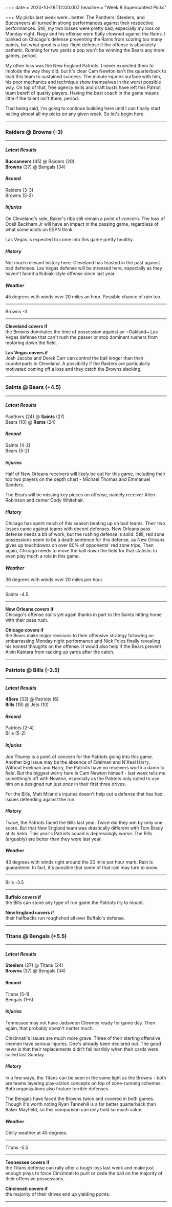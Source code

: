 +++
date = 2020-10-28T12:00:00Z
headline = "Week 8 Supercontest Picks"

+++
My picks last week were...better. The Panthers, Steelers, and Buccaneers all turned in strong performances against their respective performances. Still, my two losses were pretty bad, especially my loss on Monday night. Nagy and his offense were flatly clowned against the Rams. I banked on Chicago's defense preventing the Rams from scoring too many points, but what good is a top-flight defense if the offense is absolutely pathetic. Running for two yards a pop won't be winning the Bears any more games, period.

My other loss was the New England Patriots. I never expected them to implode the way they did, but it's clear Cam Newton isn't the quarterback to lead this team to sustained success. The minute injuries surface with him, his poor mechanics and technique show themselves in the _worst_ possible way. On top of that, free agency exits and draft busts have left this Patriot team bereft of quality players. Having the best coach in the game means little if the talent isn't there, period.

That being said, I'm going to continue building here until I can finally start nailing almost all my picks on any given week. So let's begin here.

***

### Raiders @ Browns (-3)

***

#### _Latest Results_

**Buccaneers** (45) @ Raiders (20)  
**Browns** (37) @ Bengals (34)

#### _Record_

Raiders (3-3)  
Browns (5-2)

#### _Injuries_

On Cleveland's side, Baker's ribs still remain a point of concern. The loss of Odell Beckham Jr will have an impact in the passing game, regardless of what some idiots on ESPN think.

Las Vegas is expected to come into this game pretty healthy.

#### _History_

Not much relevant history here. Cleveland has feasted in the past against bad defenses. Las Vegas defense will be stressed here, especially as they haven't faced a Kubiak-style offense since last year.

#### _Weather_

45 degrees with winds over 20 miles an hour. Possible chance of rain too.

***

Browns -3

***

**Cleveland covers if**  
the Browns dominates the time of possession against an \~Oakland\~ Las Vegas defense that can't rush the passer or stop dominant rushers from motoring down the field.

**Las Vegas covers if**  
Josh Jacobs and Derek Carr can control the ball longer than their counterparts in Cleveland. A possibility if the Raiders are particularly motivated coming off a loss and they catch the Browns slacking.

***

### Saints @ Bears (+4.5)

***

#### _Latest Results_

Panthers (24) @ **Saints** (27)  
Bears (10) @ **Rams** (24)

#### _Record_

Saints (4-2)  
Bears (5-2)

#### _Injuries_

Half of New Orleans receivers will likely be out for this game, including their top two players on the depth chart - Michael Thomas and Emmanuel Sanders.

The Bears will be missing key pieces on offense, namely receiver Allen Robinson and center Cody Whitehair.

#### _History_

Chicago has spent much of this season beating up on bad teams. Their two losses came against teams with decent defenses. New Orleans pass defense needs a bit of work, but the rushing defense is solid. Still, red zone possessions seem to be a death sentence for this defense, as New Orleans gives up touchdowns on over 80% of opponents' red zone trips. Then again, Chicago needs to move the ball down the field for that statistic to even play much a role in this game.

#### _Weather_

36 degrees with winds over 20 miles per hour.

***

Saints -4.5

***

**New Orleans covers if**  
Chicago's offense stalls yet again thanks in part to the Saints hitting home with their pass rush.

**Chicago covers if**  
the Bears make major revisions to their offensive strategy following an embarrassing Monday night performance and Nick Foles finally revealing his honest thoughts on the offense. It would also help if the Bears prevent Alvin Kamara from racking up yards after the catch.

***

### Patriots @ Bills (-3.5)

***

#### _Latest Results_

**49ers** (33) @ Patriots (6)  
**Bills** (18) @ Jets (10)

#### _Record_

Patriots (2-4)  
Bills (5-2)

#### _Injuries_

Joe Thuney is a point of concern for the Patriots going into this game. Another big issue may be the absence of Edelman and N'Keal Harry. Without Edelman and Harry, the Patriots have no receivers worth a damn to field. But the biggest worry here is Cam Newton himself - last week tells me something's off with Newton, especially as the Patriots only opted to use him on a designed run just _once_ in their first three drives.

For the Bills, Matt Milano's injuries doesn't help out a defense that has had issues defending against the run.

#### _History_

Twice, the Patriots faced the Bills last year. Twice did they win by only one score. But that New England team was drastically different with Tom Brady at its helm. This year's Patriots squad is depressingly worse. The Bills (arguably) are better than they were last year.

#### _Weather_

43 degrees with winds right around the 20 mile per hour mark. Rain is guaranteed. In fact, it's possible that some of that rain may turn to snow.

***

Bills -3.5

***

**Buffalo covers if**  
the Bills can stone any type of run game the Patriots try to mount.

**New England covers if**  
their halfbacks run roughshod all over Buffalo's defense.

***

### Titans @ Bengals (+5.5)

***

#### _Latest Results_

**Steelers** (27) @ Titans (24)  
**Browns** (37) @ Bengals (34)

#### Record

Titans (5-1)  
Bengals (1-5)

#### _Injuries_

Tennessee may not have Jadaveon Clowney ready for game day. Then again, that probably doesn't matter much.

Cincinnati's issues are much more grave. Three of their starting offensive linemen have serious injuries. One's already been declared out. The good news is that their replacements didn't fail horribly when their cards were called last Sunday.

#### _History_

In a few ways, the Titans can be seen in the same light as the Browns - both are teams layering play-action concepts on top of zone-running schemes. Both organizations also feature terrible defenses.  

The Bengals have faced the Browns twice and covered in both games. Though it's worth noting Ryan Tannehill is a far better quarterback than Baker Mayfield, so this comparison can only hold so much value.

#### _Weather_

Chilly weather at 45 degrees.

***

Titans -5.5

***

**Tennessee covers if**  
the Titans defense can rally after a tough loss last week and make just enough plays to force Cincinnati to punt or cede the ball on the majority of their offensive possessions.

**Cincinnati covers if**  
the majority of their drives end up yielding points.

***